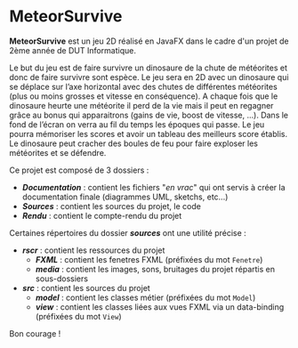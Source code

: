# MeteorSurvive

**MeteorSurvive** est un jeu 2D réalisé en JavaFX dans le cadre d'un projet de 2ème année de DUT Informatique.

Le but du jeu est de faire survivre un dinosaure de la chute de météorites et donc de faire survivre sont espèce. Le jeu sera en 2D avec un dinosaure qui se déplace sur l’axe horizontal avec des chutes de différentes météorites (plus ou moins grosses et vitesse en conséquence). A chaque fois que le dinosaure heurte une météorite il perd de la vie mais il peut en regagner grâce au bonus qui apparaitrons (gains de vie, boost de vitesse, …). Dans le fond de l’écran on verra au fil du temps les époques qui passe. Le jeu pourra mémoriser les scores et avoir un tableau des meilleurs score établis. Le dinosaure peut cracher des boules de feu pour faire exploser les météorites et se défendre.

Ce projet est composé de 3 dossiers :

- ***Documentation*** : contient les fichiers "*en vrac*" qui ont servis à créer la documentation finale (diagrammes UML, sketchs, etc...)
- ***Sources*** : contient les sources du projet, le code
- ***Rendu*** : contient le compte-rendu du projet

Certaines répertoires du dossier ***sources*** ont une utilité précise :

- ***rscr*** : contient les ressources du projet
   - ***FXML*** : contient les fenetres FXML (préfixées du mot `Fenetre`)
   - ***media*** : contient les images, sons, bruitages du projet répartis en sous-dossiers
- ***src*** : contient les sources du projet
   - ***model*** : contient les classes métier (préfixées du mot `Model`)
   - ***view*** : contient les classes liées aux vues FXML via un data-binding (préfixées du mot `View`)

Bon courage !
